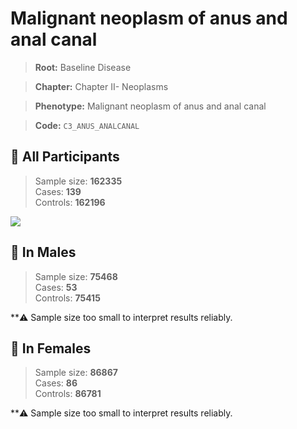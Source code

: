# Malignant neoplasm of anus and anal canal

> **Root:** Baseline Disease  

> **Chapter:** Chapter II- Neoplasms  

> **Phenotype:** Malignant neoplasm of anus and anal canal  

> **Code:** `C3_ANUS_ANALCANAL`

## 🧪 All Participants  
> Sample size: **162335**  
> Cases: **139**  
> Controls: **162196**
<img src="/Disease/Figures/ALL/Incidence/C3_ANUS_ANALCANAL.png"/>
<CsvTable src="/Disease_Data/ALL/Incidence/COX_C3_ANUS_ANALCANAL.csv" label="🔍 View full results" />

## 👨 In Males  
> Sample size: **75468**  
> Cases: **53**  
> Controls: **75415**

**⚠️ Sample size too small to interpret results reliably.


## 👩 In Females  
> Sample size: **86867**  
> Cases: **86**  
> Controls: **86781**

**⚠️ Sample size too small to interpret results reliably.

